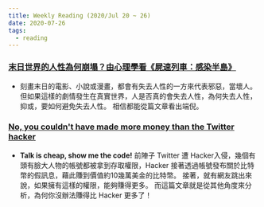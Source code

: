 ```yaml
---
title: Weekly Reading (2020/Jul 20 ~ 26)
date: 2020-07-26
tags: 
  - reading
---
```


### [末日世界的人性為何崩塌？由心理學看《屍速列車：感染半島》](https://pansci.asia/archives/188867)
  * 刻畫末日的電影、小說或漫畫，都會有失去人性的一方來代表邪惡，當壞人。 但如果這樣的劇情發生在真實世界，人是否真的會失去人性，為何失去人性，抑或，要如何避免失去人性。 相信都能從篇文章看出端倪。

### [No, you couldn't have made more money than the Twitter hacker](https://fortenf.org/e/security/2020/07/15/twitter-hack.html)
  * **Talk is cheap, show me the code!**
    前陣子 Twitter 遭 Hacker入侵，幾個有頭有臉大人物的帳號都被拿到存取權限，Hacker 接著透過帳號發布關於比特幣的假訊息，藉此賺到價值約10幾萬美金的比特幣。
  接著，就有網友跳出來說，如果擁有這樣的權限，能夠賺得更多。 而這篇文章就是從其他角度來分析，為何你沒辦法賺得比 Hacker 更多了！
